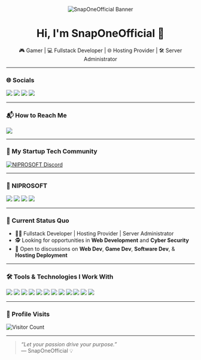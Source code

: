 <p align="center">
  <img src="https://i.imgur.com/VSP0aHm.jpg" alt="SnapOneOfficial Banner">
</p>

<h1 align="center">Hi, I'm SnapOneOfficial 👋</h1>

<p align="center">
  🎮 Gamer | 💻 Fullstack Developer | 🌐 Hosting Provider | 🛠️ Server Administrator
</p>

---

### 🌐 Socials

<a href="https://www.youtube.com/@SnapOneOfficial"><img src="https://img.shields.io/badge/YouTube-FF0000?style=for-the-badge&logo=youtube&logoColor=white"></a>
<a href="https://instagram.com/snaponeph"><img src="https://img.shields.io/badge/Instagram-E4405F?style=for-the-badge&logo=instagram&logoColor=white"></a>
<a href="https://www.linkedin.com/in/christian-louie-corpin-723962288/"><img src="https://img.shields.io/badge/LinkedIn-0077B5?style=for-the-badge&logo=linkedin&logoColor=white"></a>
<a href="https://www.facebook.com/itslouieniproc143/"><img src="https://img.shields.io/badge/Facebook-1877F2?style=for-the-badge&logo=facebook&logoColor=white"></a>

---

### 📬 How to Reach Me

<a href="mailto:niprosoft@gmail.com">
  <img src="https://img.shields.io/badge/niprosoft@gmail.com-7B83EB?style=for-the-badge&logo=gmail&logoColor=white">
</a>

---

### 🧠 My Startup Tech Community

[![NIPROSOFT Discord](https://discordapp.com/api/guilds/1141541452627853312/widget.png?style=banner2)](https://discord.gg/2xP47N89Ja)

---

### 🚀 NIPROSOFT

<a href="https://www.linkedin.com/company/niprosoft/"><img src="https://img.shields.io/badge/LinkedIn-0077B5?style=for-the-badge&logo=linkedin&logoColor=white"></a>
<a href="https://www.facebook.com/niprosoftofficial/"><img src="https://img.shields.io/badge/Facebook-1877F2?style=for-the-badge&logo=facebook&logoColor=white"></a>
<a href="https://instagram.com/niprosoft"><img src="https://img.shields.io/badge/Instagram-E4405F?style=for-the-badge&logo=instagram&logoColor=white"></a>
<a href="https://m.youtube.com/niprosoft"><img src="https://img.shields.io/badge/YouTube-FF0000?style=for-the-badge&logo=youtube&logoColor=white"></a>

---

### 💼 Current Status Quo

- 🧑‍💻 Fullstack Developer | Hosting Provider | Server Administrator  
- 🕵️ Looking for opportunities in **Web Development** and **Cyber Security**  
- 💬 Open to discussions on **Web Dev**, **Game Dev**, **Software Dev**, & **Hosting Deployment**

---

### 🛠️ Tools & Technologies I Work With

<img src="https://img.shields.io/badge/HTML5-E34F26?style=for-the-badge&logo=html5&logoColor=white">
<img src="https://img.shields.io/badge/CSS3-14354C?style=for-the-badge&logo=css3&logoColor=white">
<img src="https://img.shields.io/badge/JavaScript-F7DF1E?style=for-the-badge&logo=javascript&logoColor=black">
<img src="https://img.shields.io/badge/React-20232A?style=for-the-badge&logo=react&logoColor=61DAFB">
<img src="https://img.shields.io/badge/Babel-F9DC3E?style=for-the-badge&logo=babel&logoColor=black">
<img src="https://img.shields.io/badge/Node.js-008CC1?style=for-the-badge&logo=node.js&logoColor=white">
<img src="https://img.shields.io/badge/MongoDB-47A248?style=for-the-badge&logo=mongodb&logoColor=white">
<img src="https://img.shields.io/badge/Git-F05032?style=for-the-badge&logo=git&logoColor=white">
<img src="https://img.shields.io/badge/VS%20Code-000000?style=for-the-badge&logo=visual-studio-code&logoColor=blue">
<img src="https://img.shields.io/badge/Canva-00C4CC?style=for-the-badge&logo=canva&logoColor=white">
<img src="https://img.shields.io/badge/Figma-F24E1E?style=for-the-badge&logo=figma&logoColor=white">
<img src="https://img.shields.io/badge/Eclipse-FE7A16?style=for-the-badge&logo=eclipse&logoColor=white">

---

### 🧮 Profile Visits

![Visitor Count](https://profile-counter.glitch.me/snaponeph/count.svg)

---

> *“Let your passion drive your purpose.”*  
> — SnapOneOfficial 💡

